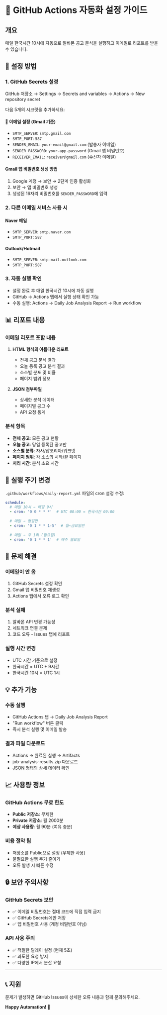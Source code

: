 # 🤖 GitHub Actions 자동화 설정 가이드

## 개요
매일 한국시간 10시에 자동으로 알바몬 공고 분석을 실행하고 이메일로 리포트를 받을 수 있습니다.

## 🔧 설정 방법

### 1. GitHub Secrets 설정
GitHub 저장소 → Settings → Secrets and variables → Actions → New repository secret

다음 5개의 시크릿을 추가하세요:

#### 📧 이메일 설정 (Gmail 기준)
- `SMTP_SERVER`: `smtp.gmail.com`
- `SMTP_PORT`: `587`
- `SENDER_EMAIL`: `your-email@gmail.com` (발송자 이메일)
- `SENDER_PASSWORD`: `your-app-password` (Gmail 앱 비밀번호)
- `RECEIVER_EMAIL`: `receiver@gmail.com` (수신자 이메일)

#### Gmail 앱 비밀번호 생성 방법
1. Google 계정 → 보안 → 2단계 인증 활성화
2. 보안 → 앱 비밀번호 생성
3. 생성된 16자리 비밀번호를 `SENDER_PASSWORD`에 입력

### 2. 다른 이메일 서비스 사용 시

#### Naver 메일
- `SMTP_SERVER`: `smtp.naver.com`
- `SMTP_PORT`: `587`

#### Outlook/Hotmail
- `SMTP_SERVER`: `smtp-mail.outlook.com`
- `SMTP_PORT`: `587`

### 3. 자동 실행 확인
- 설정 완료 후 매일 한국시간 10시에 자동 실행
- GitHub → Actions 탭에서 실행 상태 확인 가능
- 수동 실행: Actions → Daily Job Analysis Report → Run workflow

## 📊 리포트 내용

### 이메일 리포트 포함 내용
1. **HTML 형식의 아름다운 리포트**
   - 전체 공고 분석 결과
   - 오늘 등록 공고 분석 결과
   - 소스별 분포 및 비율
   - 페이지 범위 정보

2. **JSON 첨부파일**
   - 상세한 분석 데이터
   - 페이지별 공고 수
   - API 요청 통계

### 분석 항목
- **전체 공고**: 모든 공고 현황
- **오늘 공고**: 당일 등록된 공고만
- **소스별 분류**: 자사/잡코리아/워크넷
- **페이지 범위**: 각 소스의 시작/끝 페이지
- **처리 시간**: 분석 소요 시간

## 🔄 실행 주기 변경

`.github/workflows/daily-report.yml` 파일의 cron 설정 수정:

```yaml
schedule:
  # 매일 10시 → 매일 9시
  - cron: '0 0 * * *'  # UTC 00:00 = 한국시간 09:00
  
  # 매일 → 평일만
  - cron: '0 1 * * 1-5'  # 월~금요일만
  
  # 매일 → 주 1회 (월요일)
  - cron: '0 1 * * 1'  # 매주 월요일
```

## 🚨 문제 해결

### 이메일이 안 옴
1. GitHub Secrets 설정 확인
2. Gmail 앱 비밀번호 재생성
3. Actions 탭에서 오류 로그 확인

### 분석 실패
1. 알바몬 API 변경 가능성
2. 네트워크 연결 문제
3. 코드 오류 - Issues 탭에 리포트

### 실행 시간 변경
- UTC 시간 기준으로 설정
- 한국시간 = UTC + 9시간
- 한국시간 10시 = UTC 1시

## 💡 추가 기능

### 수동 실행
- GitHub Actions 탭 → Daily Job Analysis Report
- "Run workflow" 버튼 클릭
- 즉시 분석 실행 및 이메일 발송

### 결과 파일 다운로드
- Actions → 완료된 실행 → Artifacts
- job-analysis-results.zip 다운로드
- JSON 형태의 상세 데이터 확인

## 📈 사용량 정보

### GitHub Actions 무료 한도
- **Public 저장소**: 무제한
- **Private 저장소**: 월 2000분
- **예상 사용량**: 월 90분 (여유 충분)

### 비용 절약 팁
- 저장소를 Public으로 설정 (무제한 사용)
- 불필요한 실행 주기 줄이기
- 오류 발생 시 빠른 수정

## 🔒 보안 주의사항

### GitHub Secrets 보안
- ✅ 이메일 비밀번호는 절대 코드에 직접 입력 금지
- ✅ GitHub Secrets에만 저장
- ✅ 앱 비밀번호 사용 (계정 비밀번호 아님)

### API 사용 주의
- ✅ 적절한 딜레이 설정 (현재 5초)
- ✅ 과도한 요청 방지
- ✅ 다양한 IP에서 분산 요청

---

## 📞 지원

문제가 발생하면 GitHub Issues에 상세한 오류 내용과 함께 문의해주세요.

**Happy Automation! 🚀**